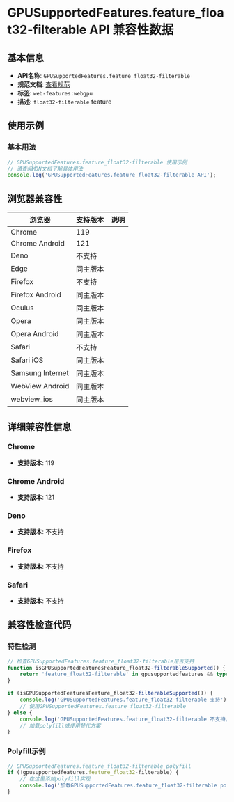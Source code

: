 # GPUSupportedFeatures.feature_float32-filterable API 兼容性数据

## 基本信息

- **API名称**: `GPUSupportedFeatures.feature_float32-filterable`
- **规范文档**: [查看规范](https://gpuweb.github.io/gpuweb/#float32-filterable)
- **标签**: `web-features:webgpu`
- **描述**: `float32-filterable` feature

## 使用示例

### 基本用法

```javascript
// GPUSupportedFeatures.feature_float32-filterable 使用示例
// 请查阅MDN文档了解具体用法
console.log('GPUSupportedFeatures.feature_float32-filterable API');
```

## 浏览器兼容性

| 浏览器 | 支持版本 | 说明 |
|--------|----------|------|
| Chrome | 119 |  |
| Chrome Android | 121 |  |
| Deno | 不支持 |  |
| Edge | 同主版本 |  |
| Firefox | 不支持 |  |
| Firefox Android | 同主版本 |  |
| Oculus | 同主版本 |  |
| Opera | 同主版本 |  |
| Opera Android | 同主版本 |  |
| Safari | 不支持 |  |
| Safari iOS | 同主版本 |  |
| Samsung Internet | 同主版本 |  |
| WebView Android | 同主版本 |  |
| webview_ios | 同主版本 |  |

## 详细兼容性信息

### Chrome

- **支持版本**: 119

### Chrome Android

- **支持版本**: 121

### Deno

- **支持版本**: 不支持

### Firefox

- **支持版本**: 不支持

### Safari

- **支持版本**: 不支持

## 兼容性检查代码

### 特性检测

```javascript
// 检查GPUSupportedFeatures.feature_float32-filterable是否支持
function isGPUSupportedFeaturesFeature_float32-filterableSupported() {
    return 'feature_float32-filterable' in gpusupportedfeatures && typeof gpusupportedfeatures.feature_float32-filterable === 'function';
}

if (isGPUSupportedFeaturesFeature_float32-filterableSupported()) {
    console.log('GPUSupportedFeatures.feature_float32-filterable 支持');
    // 使用GPUSupportedFeatures.feature_float32-filterable
} else {
    console.log('GPUSupportedFeatures.feature_float32-filterable 不支持，需要polyfill');
    // 加载polyfill或使用替代方案
}
```

### Polyfill示例

```javascript
// GPUSupportedFeatures.feature_float32-filterable polyfill
if (!gpusupportedfeatures.feature_float32-filterable) {
    // 在这里添加polyfill实现
    console.log('加载GPUSupportedFeatures.feature_float32-filterable polyfill');
}
```


